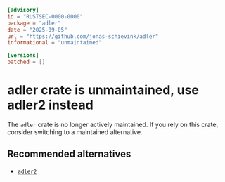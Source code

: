 ```toml
[advisory]
id = "RUSTSEC-0000-0000"
package = "adler"
date = "2025-09-05"
url = "https://github.com/jonas-schievink/adler"
informational = "unmaintained"

[versions]
patched = []
```

# adler crate is unmaintained, use adler2 instead

The `adler` crate is no longer actively maintained. If you rely on this crate, consider switching to a maintained alternative.

## Recommended alternatives

- [`adler2`](https://crates.io/crates/adler2)
